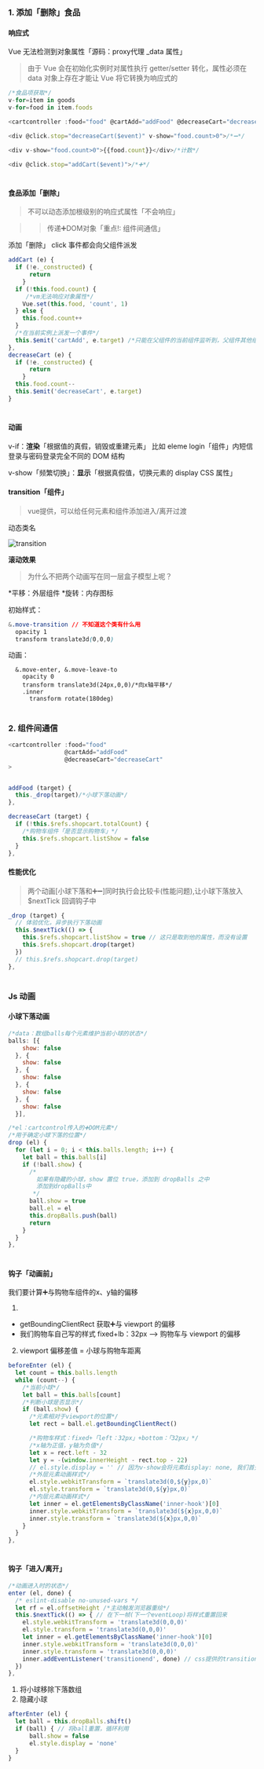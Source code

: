 #
### 1. 添加「删除」食品

#### 响应式

Vue 无法检测到对象属性「源码：proxy代理 _data 属性」

> 由于 Vue 会在初始化实例时对属性执行 getter/setter 转化，属性必须在 data 对象上存在才能让 Vue 将它转换为响应式的

```js
/*食品项获取*/
v-for=item in goods
v-for=food in item.foods

<cartcontroller :food="food" @cartAdd="addFood" @decreaseCart="decreaseCart"></cartcontroller>
```

```js
<div @click.stop="decreaseCart($event)" v-show="food.count>0">/*➖*/

<div v-show="food.count>0">{{food.count}}</div>/*计数*/

<div @click.stop="addCart($event)">/*➕*/
```

#
#### 食品添加「删除」

> 不可以动态添加根级别的响应式属性「不会响应」

> > 传递➕DOM对象「重点!: 组件间通信」

添加「删除」 click 事件都会向父组件派发
```js
addCart (e) {
  if (!e._constructed) {
      return
    }
  if (!this.food.count) {
     /*vm无法响应对象属性*/
    Vue.set(this.food, 'count', 1)
  } else {
    this.food.count++
  }
  /*在当前实例上派发一个事件*/
  this.$emit('cartAdd', e.target) /*只能在父组件的当前组件监听到，父组件其他组件监听不到*/
},
decreaseCart (e) {
  if (!e._constructed) {
      return
    }
  this.food.count--
  this.$emit('decreaseCart', e.target)
}
```

#
#### 动画

v-if：**渲染**「根据值的真假，销毁或重建元素」
  比如 eleme login「组件」内短信登录与密码登录完全不同的 DOM 结构

v-show「频繁切换」：**显示**「根据真假值，切换元素的 display CSS 属性」

#### transition「组件」

> vue提供，可以给任何元素和组件添加进入/离开过渡

动态类名

![transition](https://cn.vuejs.org/images/transition.png)

**滚动效果**

> 为什么不把两个动画写在同一层盒子模型上呢？

*平移：外层组件
*旋转：内存图标

初始样式：
```css
&.move-transition // 不知道这个类有什么用
  opacity 1
  transform translate3d(0,0,0)

```

动画：
```
  &.move-enter, &.move-leave-to
    opacity 0
    transform translate3d(24px,0,0)/*向x轴平移*/
    .inner
      transform rotate(180deg)
```

#
### 2. 组件间通信

```js
<cartcontroller :food="food" 
                @cartAdd="addFood" 
                @decreaseCart="decreaseCart"
>


addFood (target) {
  this._drop(target)/*小球下落动画*/
},

decreaseCart (target) {
  if (!this.$refs.shopcart.totalCount) {
    /*购物车组件「是否显示购物车」*/
    this.$refs.shopcart.listShow = false
  }
},
```

#### 性能优化

> 两个动画[小球下落和➕➖]同时执行会比较卡(性能问题),让小球下落放入 $nextTick 回调钩子中

```js
_drop (target) {
  // 体验优化，异步执行下落动画
  this.$nextTick(() => {
    this.$refs.shopcart.listShow = true // 这只是取到他的属性，而没有设置
    this.$refs.shopcart.drop(target)
  })
  // this.$refs.shopcart.drop(target)
},
```

#
### Js 动画

#### 小球下落动画

```js
/*data：数组balls每个元素维护当前小球的状态*/
balls: [{
    show: false
  }, {
    show: false
  }, {
    show: false
  }, {
    show: false
  }, {
    show: false
  }],

/*el：cartcontrol传入的➕DOM元素*/
/*用于确定小球下落的位置*/
drop (el) {
  for (let i = 0; i < this.balls.length; i++) {
    let ball = this.balls[i]
    if (!ball.show) {
      /*
        如果有隐藏的小球，show 置位 true，添加到 dropBalls 之中
        添加到dropBalls中
       */
      ball.show = true
      ball.el = el
      this.dropBalls.push(ball)
      return
    }
  }
},
```

#
#### 钩子「动画前」

我们要计算➕与购物车组件的x、y轴的偏移

1. 

* getBoundingClientRect 获取➕与 viewport 的偏移
* 我们购物车自己写的样式 fixed+lb：32px  --> 购物车与 viewport 的偏移

2. viewport 偏移差值 = 小球与购物车距离 

```js
beforeEnter (el) {
  let count = this.balls.length
  while (count--) {
    /*当前小球*/
    let ball = this.balls[count]
    /*判断小球是否显示*/
    if (ball.show) {
      /*元素相对于viewport的位置*/
      let rect = ball.el.getBoundingClientRect() 

      /*购物车样式：fixed+「left：32px」+bottom：「32px」*/
      /*x轴为正值，y轴为负值*/
      let x = rect.left - 32
      let y = -(window.innerHeight - rect.top - 22)
      // el.style.display = '' // 因为v-show会将元素display: none, 我们首先需要将元素display置空让其显示
      /*外层元素动画样式*/
      el.style.webkitTransform = `translate3d(0,${y}px,0)`
      el.style.transform = `translate3d(0,${y}px,0)`
      /*内层元素动画样式*/
      let inner = el.getElementsByClassName('inner-hook')[0]
      inner.style.webkitTransform = `translate3d(${x}px,0,0)`
      inner.style.transform = `translate3d(${x}px,0,0)`
    }
  }
},
```

#
#### 钩子「进入/离开」

```js
/*动画进入时的状态*/
enter (el, done) {
  /* eslint-disable no-unused-vars */
  let rf = el.offsetHeight /*主动触发浏览器重绘*/
  this.$nextTick(() => { // 在下一帧(下一个eventLoop)将样式重置回来
    el.style.webkitTransform = 'translate3d(0,0,0)'
    el.style.transform = 'translate3d(0,0,0)'
    let inner = el.getElementsByClassName('inner-hook')[0]
    inner.style.webkitTransform = 'translate3d(0,0,0)'
    inner.style.transform = 'translate3d(0,0,0)'
    inner.addEventListener('transitionend', done) // css提供的transitionend事件，当transition结束后，会有一个transitionend事件派发
  })
},
```


1. 将小球移除下落数组
2. 隐藏小球
```js
afterEnter (el) {
  let ball = this.dropBalls.shift()
  if (ball) { // 将ball重置，循环利用
      ball.show = false
      el.style.display = 'none'
  }
}
```


















